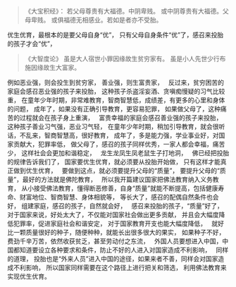 > 《大宝积经》：
> 若父母尊贵有大福德。中阴卑贱。
> 或中阴尊贵有大福德。父母卑贱。
> 或俱福德无相感业。若如是者亦不受胎。

优生优育，最根本的是要父母自身“优”，
只有父母自身条件“优”了，感召来投胎的孩子才会“优”，
&nbsp;
> 《大智度论》
> 虽是大人宿世小罪因缘故生贫穷家有。
> 虽是小人先世少行布施因缘故生大富家。

例如恶业强，则会投生到贫穷家，
善业强，则生富贵家，
&nbsp;
反过来，贫穷困苦的家庭会感召恶业强的孩子来投胎，
这种孩子杀盗淫妄酒、贪嗔痴慢疑的习气比较重，
在童年少年时期，非常难教育，智商智慧低，成绩差，有更多的心里和身体的问题，
成年了，如果没有正确引导教育，更容易犯罪，
如果做父母了，这种痛苦的过程就会在孩子身上重演，
&nbsp;
富贵幸福的家庭会感召善业强的孩子来投胎，
这种孩子善业习气强，恶业习气轻，
在童年少年时期，稍加引导教育，就会很听话，不乱来，智商智慧高，很好教育，
成年了，多是能力强，学业事业好，对国家贡献大，犯罪率低，
做父母了，感召的孩子同样优秀，一家人都会幸福，痛苦少，
这样社会会更加和谐稳定，
&nbsp;
龙生龙凤生凤老鼠生子打地洞，
&nbsp;
佛已经把投胎的规律告诉我们了，
国家要优生优育，就必须要从投胎开始做，
只有这样才能真正做到优生优育，
&nbsp;
要做到这点，就必须要提升父母的“质量”，
要提升父母的“质量”，最好的方法就是佛陀教育，
&nbsp;
所以我开篇建议国家把佛法教育纳入义务教育，
从小接受佛法教育，懂得断恶修善，自身“质量”就能不断提高，包括健康寿命、财富地位、智商智慧、身体相貌等，
等长大了，感召的配偶自然条件也会好，
组建家庭，感召的孩子，自然就会好，
&nbsp;
感召来投胎的孩子，“质量”好了，
对于国家来说，好处太大了，不仅能对国家社会做出更多贡献，
并且会大幅度降低犯罪率，促进家庭社会和谐安定，
对于国家教育开支也能大幅度降低，
&nbsp;
就好比一颗质量很好的种子，随便种种，就能长出很多很大的果实，
如果种子不好，费劲千辛万苦，依然收获贫乏，甚至劳动付之东流，
&nbsp;
外国人员要想进入中国，中国都知道要设立各种要求和条件，防止不好的人进入对国家造成不利影响，
&nbsp;
同样的道理，
投胎也是“外来人员”进入中国的途径，如果来者不善，同样会对国家造成不利影响，
所以国家同样需要在这个路径上进行把关和筛选，
利用佛法教育来实现优生优育。


